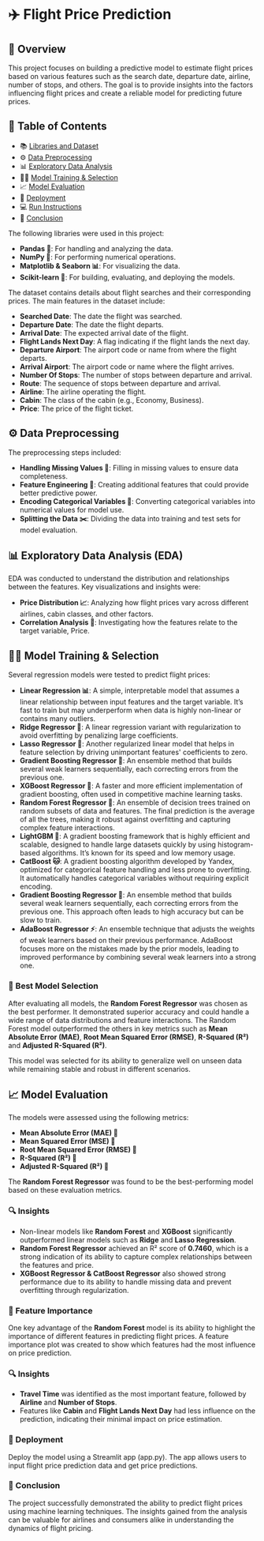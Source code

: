 # ✈️ Flight Price Prediction

## 📄 Overview

This project focuses on building a predictive model to estimate flight prices based on various features such as the search date, departure date, airline, number of stops, and others. The goal is to provide insights into the factors influencing flight prices and create a reliable model for predicting future prices.

## 📑 Table of Contents

- 📚 [Libraries and Dataset](#libraries-and-dataset)
- ⚙️ [Data Preprocessing](#data-preprocessing)
- 📊 [Exploratory Data Analysis](#exploratory-data-analysis)
- 🏋️‍♂️ [Model Training & Selection](#model-training--selection)
- 📈 [Model Evaluation](#model-evaluation)
- 🚀 [Deployment](#deployment)
-  💻 [Run Instructions](#run-instructions)
- 📝 [Conclusion](#conclusion)

The following libraries were used in this project:

- **Pandas 🐼**: For handling and analyzing the data.
- **NumPy 📐**: For performing numerical operations.
- **Matplotlib & Seaborn 📊**: For visualizing the data.
- **Scikit-learn 🤖**: For building, evaluating, and deploying the models.

The dataset contains details about flight searches and their corresponding prices. The main features in the dataset include:

- **Searched Date**: The date the flight was searched.
- **Departure Date**: The date the flight departs.
- **Arrival Date**: The expected arrival date of the flight.
- **Flight Lands Next Day**: A flag indicating if the flight lands the next day.
- **Departure Airport**: The airport code or name from where the flight departs.
- **Arrival Airport**: The airport code or name where the flight arrives.
- **Number Of Stops**: The number of stops between departure and arrival.
- **Route**: The sequence of stops between departure and arrival.
- **Airline**: The airline operating the flight.
- **Cabin**: The class of the cabin (e.g., Economy, Business).
- **Price**: The price of the flight ticket.

## ⚙️ Data Preprocessing

The preprocessing steps included:

- **Handling Missing Values 🧩**: Filling in missing values to ensure data completeness.
- **Feature Engineering 🔧**: Creating additional features that could provide better predictive power.
- **Encoding Categorical Variables 🔢**: Converting categorical variables into numerical values for model use.
- **Splitting the Data ✂️**: Dividing the data into training and test sets for model evaluation.

## 📊 Exploratory Data Analysis (EDA)

EDA was conducted to understand the distribution and relationships between the features. Key visualizations and insights were:

- **Price Distribution 📈**: Analyzing how flight prices vary across different airlines, cabin classes, and other factors.
- **Correlation Analysis 🔗**: Investigating how the features relate to the target variable, Price.

## 🏋️‍♂️ Model Training & Selection

Several regression models were tested to predict flight prices:

- **Linear Regression 📊**: A simple, interpretable model that assumes a linear relationship between input features and the target variable. It’s fast to train but may underperform when data is highly non-linear or contains many outliers.
- **Ridge Regressor 🌉**: A linear regression variant with regularization to avoid overfitting by penalizing large coefficients.
- **Lasso Regressor 🧬**: Another regularized linear model that helps in feature selection by driving unimportant features' coefficients to zero.
- **Gradient Boosting Regressor 🌱**: An ensemble method that builds several weak learners sequentially, each correcting errors from the previous one.
- **XGBoost Regressor 🚀**: A faster and more efficient implementation of gradient boosting, often used in competitive machine learning tasks.
- **Random Forest Regressor 🌳**: An ensemble of decision trees trained on random subsets of data and features. The final prediction is the average of all the trees, making it robust against overfitting and capturing complex feature interactions.
- **LightGBM 🌟**: A gradient boosting framework that is highly efficient and scalable, designed to handle large datasets quickly by using histogram-based algorithms. It’s known for its speed and low memory usage.
- **CatBoost 🐱**: A gradient boosting algorithm developed by Yandex, optimized for categorical feature handling and less prone to overfitting. It automatically handles categorical variables without requiring explicit encoding.
- **Gradient Boosting Regressor 🌱**: An ensemble method that builds several weak learners sequentially, each correcting errors from the previous one. This approach often leads to high accuracy but can be slow to train.
- **AdaBoost Regressor ⚡**: An ensemble technique that adjusts the weights of weak learners based on their previous performance. AdaBoost focuses more on the mistakes made by the prior models, leading to improved performance by combining several weak learners into a strong one.


### 🥇 Best Model Selection

After evaluating all models, the **Random Forest Regressor** was chosen as the best performer. It demonstrated superior accuracy and could handle a wide range of data distributions and feature interactions. The Random Forest model outperformed the others in key metrics such as **Mean Absolute Error (MAE)**, **Root Mean Squared Error (RMSE)**, **R-Squared (R²)** and **Adjusted R-Squared (R²)**.

This model was selected for its ability to generalize well on unseen data while remaining stable and robust in different scenarios.

## 📈 Model Evaluation

The models were assessed using the following metrics:

- **Mean Absolute Error (MAE) 📏**
- **Mean Squared Error (MSE) 🧮**
- **Root Mean Squared Error (RMSE) 🧮**
- **R-Squared (R²) 🔢**
- **Adjusted R-Squared (R²) 🔢**

The **Random Forest Regressor** was found to be the best-performing model based on these evaluation metrics.

### 🔍 Insights

- Non-linear models like **Random Forest** and **XGBoost** significantly outperformed linear models such as **Ridge** and **Lasso Regression**.
- **Random Forest Regressor** achieved an R² score of **0.7460**, which is a strong indication of its ability to capture complex relationships between the features and price.
- **XGBoost Regressor & CatBoost Regressor** also showed strong performance due to its ability to handle missing data and prevent overfitting through regularization.

### 🧩 Feature Importance

One key advantage of the **Random Forest** model is its ability to highlight the importance of different features in predicting flight prices. A feature importance plot was created to show which features had the most influence on price prediction.

### 🔍 Insights

- **Travel Time** was identified as the most important feature, followed by **Airline** and **Number of Stops**.
- Features like **Cabin** and **Flight Lands Next Day** had less influence on the prediction, indicating their minimal impact on price estimation.

### 🚀 Deployment

Deploy the model using a Streamlit app (app.py). The app allows users to input flight price prediction data and get price predictions.

### 📝 Conclusion

The project successfully demonstrated the ability to predict flight prices using machine learning techniques. The insights gained from the analysis can be valuable for airlines and consumers alike in understanding the dynamics of flight pricing.


